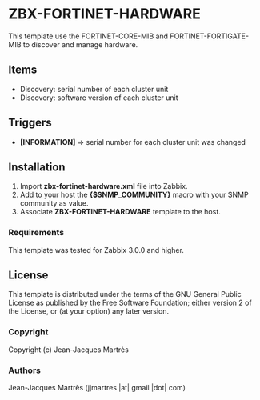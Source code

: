 ZBX-FORTINET-HARDWARE
=====================

This template use the FORTINET-CORE-MIB and FORTINET-FORTIGATE-MIB to discover and manage hardware.

Items
-----

  * Discovery: serial number of each cluster unit
  * Discovery: software version of each cluster unit

Triggers
--------

  * **[INFORMATION]** => serial number for each cluster unit was changed

Installation
------------

1. Import **zbx-fortinet-hardware.xml** file into Zabbix.
2. Add to your host the **{$SNMP_COMMUNITY}** macro with your SNMP community as value.
3. Associate **ZBX-FORTINET-HARDWARE** template to the host.

### Requirements

This template was tested for Zabbix 3.0.0 and higher.

License
-------

This template is distributed under the terms of the GNU General Public License as published by the Free Software Foundation; either version 2 of the  License, or (at your option) any later version.

### Copyright

  Copyright (c) Jean-Jacques Martrès

### Authors

  Jean-Jacques Martrès
  (jjmartres |at| gmail |dot| com)
